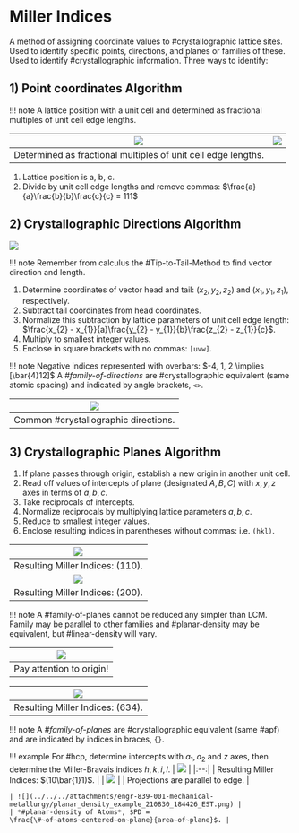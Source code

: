 <!-- 210827 -->
# Miller Indices

A method of assigning coordinate values to #crystallographic lattice sites.
Used to identify specific points, directions, and planes or families of these.
Used to identify #crystallographic information.
Three ways to identify:



## 1) Point coordinates Algorithm
!!! note
    A lattice position with a unit cell and determined as fractional multiples of unit cell edge lengths.

| ![](../../../attachments/engr-839-001-mechanical-metallurgy/point_coordinates_example_210907_132404_EST.png) | ![](../../../attachments/engr-839-001-mechanical-metallurgy/point_coordinate_example_with_annotations_210907_132446_EST.png) |
|:--:|:--:|
| Determined as fractional multiples of unit cell edge lengths. |  |

1. Lattice position is a, b, c.
2. Divide by unit cell edge lengths and remove commas: $\frac{a}{a}\frac{b}{b}\frac{c}{c} = 111$



## 2) Crystallographic Directions Algorithm
![](../../../attachments/engr-839-001-mechanical-metallurgy/crystallographic_example_210907_132620_EST.png)

!!! note
    Remember from calculus the #Tip-to-Tail-Method to find vector direction and length.

1. Determine coordinates of vector head and tail: $(x_{2}, y_{2}, z_{2})$ and $(x_{1}, y_{1}, z_{1})$, respectively.
2. Subtract tail coordinates from head coordinates.
3. Normalize this subtraction by lattice parameters of unit cell edge length: $\frac{x_{2} - x_{1}}{a}\frac{y_{2} - y_{1}}{b}\frac{z_{2} - z_{1}}{c}$.
4. Multiply to smallest integer values.
5. Enclose in square brackets with no commas: `[uvw]`.

!!! note
    Negative indices represented with overbars: $-4, 1, 2 \implies [\bar{4}12]$
    A *#family-of-directions* are #crystallographic equivalent (same atomic spacing) and indicated by angle brackets, `<>`.

| ![](../../../attachments/engr-839-001-mechanical-metallurgy/common_cystallographic_directions_210907_133812_EST.png) |
|:--:|
| Common #crystallographic directions. |



## 3) Crystallographic Planes Algorithm
1. If plane passes through origin, establish a new origin in another unit cell.
2. Read off values of intercepts of plane (designated $A, B, C$) with $x, y, z$ axes in terms of $a, b, c$.
3. Take reciprocals of intercepts.
4. Normalize reciprocals by multiplying lattice parameters $a, b, c$.
5. Reduce to smallest integer values.
6. Enclose resulting indices in parentheses without commas: i.e. `(hkl)`.

| ![](../../../attachments/engr-839-001-mechanical-metallurgy/crystallographic_planes_example_1_210907_134442_EST.png) |
|:--:|
| Resulting Miller Indices: (110). |
| ![](../../../attachments/engr-839-001-mechanical-metallurgy/crystallographic_planes_example_2_210907_134534_EST.png) |
| Resulting Miller Indices: (200). |

!!! note
    A #family-of-planes cannot be reduced any simpler than LCM.
    Family may be parallel to other families and #planar-density may be equivalent, but #linear-density will vary.

| ![](../../../attachments/engr-839-001-mechanical-metallurgy/plane_families_210907_135038_EST.png) |
|:--:|
| Pay attention to origin! |

| ![](../../../attachments/engr-839-001-mechanical-metallurgy/crystallographic_plane_example_3_210907_135200_EST.png) |
|:--:|
| Resulting Miller Indices: (634). |

!!! note
    A *#family-of-planes* are #crystallographic equivalent (same #apf) and are indicated by indices in braces, `{}`.

<!-- 210830 -->

!!! example
    For #hcp, determine intercepts with $a_{1}, a_{2}$ and $z$ axes, then determine the Miller-Bravais indices $h, k, i, l$.
    | ![](../../../attachments/engr-839-001-mechanical-metallurgy/crystallographic_planes_example_4_210907_140554_EST.png) |
    |:--:|
    | Resulting Miller Indices: $(10\bar{1}1)$.  |
    | ![](../../../attachments/engr-839-001-mechanical-metallurgy/dk_question_of_hcp_projection_210907_142839_EST.png) |
    | Projections are parallel to edge. |

    | ![](../../../attachments/engr-839-001-mechanical-metallurgy/planar_density_example_210830_184426_EST.png) |
    | *#planar-density of Atoms*, $PD = \frac{\#~of~atoms~centered~on~plane}{area~of~plane}$. |